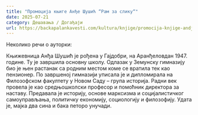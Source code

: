 ```yaml
---
title: "Промоција књиге Анђе Шушић “Рам за слику“"
date: 2025-07-21
category: Дешавања / Догађаји
url: https://backapalankavesti.com/kultura/knjige/promocija-knjige-andje-susic-ram-za-sliku/
---
```


Неколико речи о ауторки:

Књижевница Анђа Шушић је рођена у Гајдобри, на Аранђеловдан 1947. године. Ту је завршила основну школу. Одлазак у Земунску гимназију био је њен растанак са родним местом коме се вратила тек као пензионер. По завршеној гимназији уписала је и дипломирала на Филозофском факултету у Новом Саду – група историја. Радни век провела је као средњошколски професор и помоћник директора за наставу. Предавала је историју, основе марксизма и социјалистичког самоуправљања, политичку економију, социологију и филозофију. Удата је, мајка два сина и бака петоро унучади.
